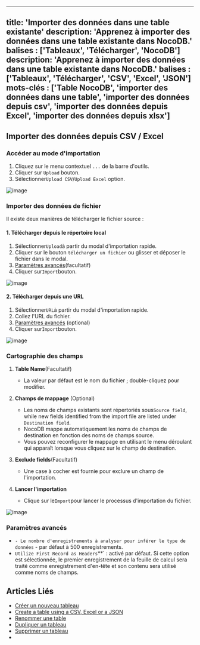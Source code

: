 ***

title: 'Importer des données dans une table existante'
description: 'Apprenez à importer des données dans une table existante dans NocoDB.'
balises : ['Tableaux', 'Télécharger', 'NocoDB']
description: 'Apprenez à importer des données dans une table existante dans NocoDB.'
balises : \['Tableaux', 'Télécharger', 'CSV', 'Excel', 'JSON']
mots-clés : \['Table NocoDB', 'importer des données dans une table', 'importer des données depuis csv', 'importer des données depuis Excel', 'importer des données depuis xlsx']
--------------------------------------------------------------------------------------------------------------------------------------------------------------------------------

## Importer des données depuis CSV / Excel

### Accéder au mode d'importation

1. Cliquez sur le menu contextuel `...` de la barre d'outils.
2. Cliquer sur `Upload` bouton.
3. Sélectionner`Upload CSV`/`Upload Excel` option.

![image](/img/v2/table/upload-csv-1.png)

### Importer des données de fichier

Il existe deux manières de télécharger le fichier source :

#### 1. Télécharger depuis le répertoire local

1. Sélectionner`Upload`à partir du modal d'importation rapide.
2. Cliquer sur le bouton `télécharger un fichier` ou glisser et déposer le fichier dans le modal.
3. [Paramètres avancés](#advance-settings)(facultatif)
4. Cliquer sur`Import`bouton.

![image](/img/v2/table/upload-csv-2.png)

#### 2. Télécharger depuis une URL

1. Sélectionner`URL`à partir du modal d'importation rapide.
2. Collez l'URL du fichier.
3. [Paramètres avancés](#advance-settings) (optional)
4. Cliquer sur`Import`bouton.

![image](/img/v2/table/upload-csv-url.png)

### Cartographie des champs

1. **Table Name**(Facultatif)
   * La valeur par défaut est le nom du fichier ; double-cliquez pour modifier.

2. **Champs de mappage** (Optional)
   * Les noms de champs existants sont répertoriés sous`Source field`, while new fields identified from the import file are listed under `Destination field`.
   * NocoDB mappe automatiquement les noms de champs de destination en fonction des noms de champs source.
   * Vous pouvez reconfigurer le mappage en utilisant le menu déroulant qui apparaît lorsque vous cliquez sur le champ de destination.

3. **Exclude fields**(Facultatif)
   * Une case à cocher est fournie pour exclure un champ de l'importation.

4. **Lancer l'importation**
   * Clique sur le`Import`pour lancer le processus d'importation du fichier.

![image](/img/v2/table/upload-csv-3.png)

### Paramètres avancés

* `- Le nombre d'enregistrements à analyser pour inférer le type de données` - par défaut à 500 enregistrements.
* `Utilize First Record as Headers`\*\*\` : activé par défaut. Si cette option est sélectionnée, le premier enregistrement de la feuille de calcul sera traité comme enregistrement d'en-tête et son contenu sera utilisé comme noms de champs.

## Articles Liés

* [Créer un nouveau tableau](/tables/create-table)
* [Create a table using a CSV, Excel or a JSON](/tables/create-table-via-import)
* [Renommer une table](/tables/actions-on-table#rename-table)
* [Dupliquer un tableau](/tables/actions-on-table#duplicate-table)
* [Supprimer un tableau](/tables/actions-on-table#delete-table)
* 
